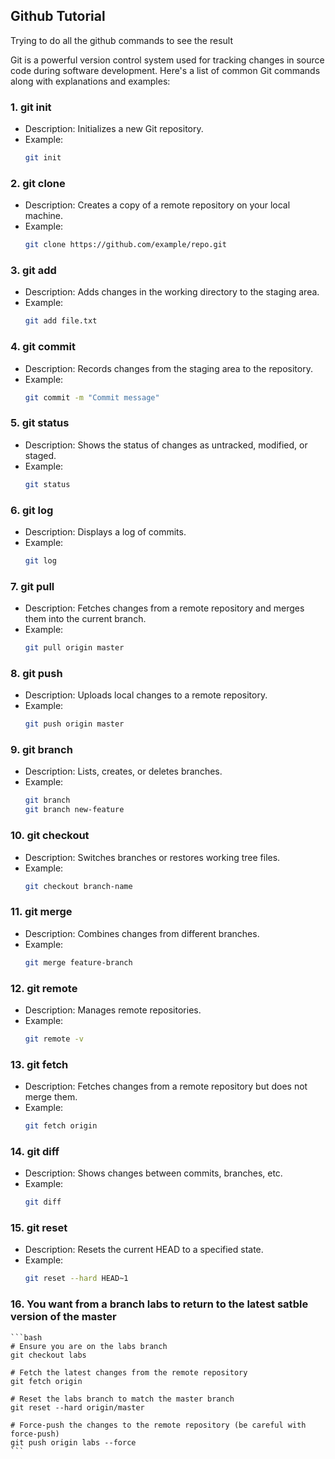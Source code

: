 ## Github Tutorial
Trying to do all the github commands to see the result

Git is a powerful version control system used for tracking changes in source code during software development. Here's a list of common Git commands along with explanations and examples:

### 1. git init
   - Description: Initializes a new Git repository.
   - Example:
     ```bash
     git init
     ```

### 2. git clone
   - Description: Creates a copy of a remote repository on your local machine.
   - Example:
     ```bash
     git clone https://github.com/example/repo.git
     ```

### 3. git add
   - Description: Adds changes in the working directory to the staging area.
   - Example:
     ```bash
     git add file.txt
     ```

### 4. git commit
   - Description: Records changes from the staging area to the repository.
   - Example:
     ```bash
     git commit -m "Commit message"
     ```

### 5. git status
   - Description: Shows the status of changes as untracked, modified, or staged.
   - Example:
     ```bash
     git status
     ```

### 6. git log
   - Description: Displays a log of commits.
   - Example:
     ```bash
     git log
     ```

### 7. git pull
   - Description: Fetches changes from a remote repository and merges them into the current branch.
   - Example:
     ```bash
     git pull origin master
     ```

### 8. git push
   - Description: Uploads local changes to a remote repository.
   - Example:
     ```bash
     git push origin master
     ```

### 9. git branch
   - Description: Lists, creates, or deletes branches.
   - Example:
     ```bash
     git branch
     git branch new-feature
     ```

### 10. git checkout
   - Description: Switches branches or restores working tree files.
   - Example:
     ```bash
     git checkout branch-name
     ```

### 11. git merge
   - Description: Combines changes from different branches.
   - Example:
     ```bash
     git merge feature-branch
     ```

### 12. git remote
   - Description: Manages remote repositories.
   - Example:
     ```bash
     git remote -v
     ```

### 13. git fetch
   - Description: Fetches changes from a remote repository but does not merge them.
   - Example:
     ```bash
     git fetch origin
     ```

### 14. git diff
   - Description: Shows changes between commits, branches, etc.
   - Example:
     ```bash
     git diff
     ```

### 15. git reset
   - Description: Resets the current HEAD to a specified state.
   - Example:
     ```bash
     git reset --hard HEAD~1
     ```
### 16. You want from a branch labs to return to the latest satble version of the master

    ```bash
    # Ensure you are on the labs branch
    git checkout labs

    # Fetch the latest changes from the remote repository
    git fetch origin

    # Reset the labs branch to match the master branch
    git reset --hard origin/master

    # Force-push the changes to the remote repository (be careful with force-push)
    git push origin labs --force
    ```

